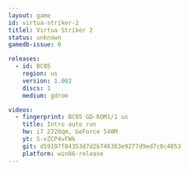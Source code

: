 ```yaml
---
layout: game
id: virtua-striker-2
titlel: Virtua Striker 2
status: unknown
gamedb-issue: 0

releases:
  - id: BC05
    region: us
    version: 1.002
    discs: 1
    medium: gdrom

videos:
  - fingerprint: BC05 GD-ROM1/1 us
    title: Intro auto run
    hw: i7 2720qm, GeForce 540M
    yt: 5-vZCP4vFWk
    git: d59197f84353d7d2b746383e9277d9ed7c8c4053
    platform: win86-release
---
```

